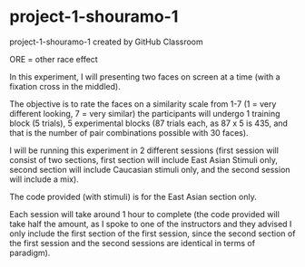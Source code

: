 # project-1-shouramo-1
project-1-shouramo-1 created by GitHub Classroom

ORE = other race effect 

In this experiment, I will presenting two faces on screen at a time (with a fixation cross in the middled). 

The objective is to rate the faces on a similarity scale from 1-7 (1 = very different looking, 7 = very similar) 
the participants will undergo 1 training block (5 trials), 5 experimental blocks (87 trials each, as 87 x 5 is 435, and that
is the number of pair combinations possible with 30 faces).

I will be running this experiment in 2 different sessions (first session will consist of two sections, first section will
include East Asian Stimuli only, second section will include Caucasian stimuli only, and the second session will include a mix). 

The code provided (with stimuli) is for the East Asian section only.

Each session will take around 1 hour to complete (the code provided will take half the amount, as I spoke to one of the 
instructors and they advised I only include the first section of the first session, since the second section of the first session and 
the second sessions are identical in terms of paradigm). 
